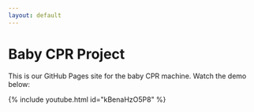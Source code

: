 ```yaml
---
layout: default
---
```


# Baby CPR Project

This is our GitHub Pages site for the baby CPR machine. Watch the demo below:

{% include youtube.html id="kBenaHzO5P8" %}
